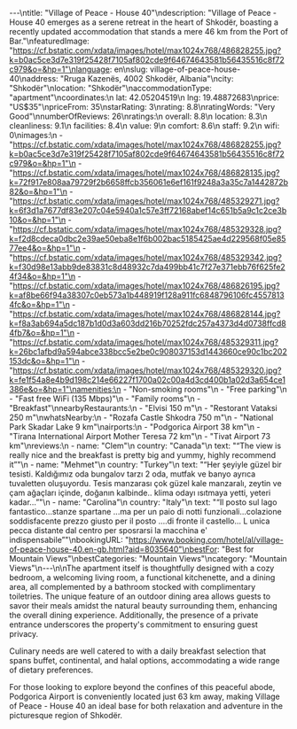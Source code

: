 ---\ntitle: "Village of Peace - House 40"\ndescription: "Village of Peace - House 40 emerges as a serene retreat in the heart of Shkodër, boasting a recently updated accommodation that stands a mere 46 km from the Port of Bar."\nfeaturedImage: "https://cf.bstatic.com/xdata/images/hotel/max1024x768/486828255.jpg?k=b0ac5ce3d7e319f25428f7105af802cde9f64674643581b56435516c8f72c979&o=&hp=1"\nlanguage: en\nslug: village-of-peace-house-40\naddress: "Rruga Kazenës, 4002 Shkodër, Albania"\ncity: "Shkodër"\nlocation: "Shkodër"\naccommodationType: "apartment"\ncoordinates:\n  lat: 42.05204519\n  lng: 19.48872683\nprice: "US$35"\npriceFrom: 35\nstarRating: 3\nrating: 8.8\nratingWords: "Very Good"\nnumberOfReviews: 26\nratings:\n  overall: 8.8\n  location: 8.3\n  cleanliness: 9.1\n  facilities: 8.4\n  value: 9\n  comfort: 8.6\n  staff: 9.2\n  wifi: 0\nimages:\n  - "https://cf.bstatic.com/xdata/images/hotel/max1024x768/486828255.jpg?k=b0ac5ce3d7e319f25428f7105af802cde9f64674643581b56435516c8f72c979&o=&hp=1"\n  - "https://cf.bstatic.com/xdata/images/hotel/max1024x768/486828135.jpg?k=72f917e808aa79729f2b6658ffcb356061e6ef161f9248a3a35c7a1442872b82&o=&hp=1"\n  - "https://cf.bstatic.com/xdata/images/hotel/max1024x768/485329271.jpg?k=6f3d1a7677df83e207c04e5940a1c57e3ff72168abef14c651b5a9c1c2ce3b10&o=&hp=1"\n  - "https://cf.bstatic.com/xdata/images/hotel/max1024x768/485329328.jpg?k=f2d8cdeca0dbc2e39ae50eba8e1f6b002bac5185425ae4d229568f05e8577ee4&o=&hp=1"\n  - "https://cf.bstatic.com/xdata/images/hotel/max1024x768/485329342.jpg?k=f30d98e13abb9de83831c8d48932c7da499bb41c7f27e371ebb76f625fe24f34&o=&hp=1"\n  - "https://cf.bstatic.com/xdata/images/hotel/max1024x768/486826195.jpg?k=af8be66f94a38307c0eb573a1b448919f128a911fc6848796106fc45578134fc&o=&hp=1"\n  - "https://cf.bstatic.com/xdata/images/hotel/max1024x768/486828144.jpg?k=f8a3ab694a5dc187b1d0d3a603dd216b70252fdc257a4373d4d0738ffcd84fb7&o=&hp=1"\n  - "https://cf.bstatic.com/xdata/images/hotel/max1024x768/485329311.jpg?k=26bc1afbd9a594abce338bcc5e2be0c908037153d1443660ce90c1bc202153dc&o=&hp=1"\n  - "https://cf.bstatic.com/xdata/images/hotel/max1024x768/485329320.jpg?k=fe1f54a8e4b9d198c214e66227f1700a02c00a4d3cd400b1a02d3a654ce1386e&o=&hp=1"\namenities:\n  - "Non-smoking rooms"\n  - "Free parking"\n  - "Fast free WiFi (135 Mbps)"\n  - "Family rooms"\n  - "Breakfast"\nnearbyRestaurants:\n  - "Elvisi 150 m"\n  - "Restorant Vataksi 250 m"\nwhatsNearby:\n  - "Rozafa Castle Shkodra 750 m"\n  - "National Park Skadar Lake 9 km"\nairports:\n  - "Podgorica Airport 38 km"\n  - "Tirana International Airport Mother Teresa 72 km"\n  - "Tivat Airport 73 km"\nreviews:\n  - name: "Clem"\n    country: "Canada"\n    text: "“The view is really nice and the breakfast is pretty big and yummy, highly recommend it”"\n  - name: "Mehmet"\n    country: "Turkey"\n    text: "“Her şeyiyle güzel bir tesisti. Kaldığımız oda bungalov tarzı 2 oda, mutfak ve banyo ayrıca tuvaletten oluşuyordu. Tesis manzarası çok güzel kale manzaralı, zeytin ve çam ağaçları içinde, doğanın kalbinde.. klima odayı ısıtmaya yetti, yeteri kadar...”"\n  - name: "Carolina"\n    country: "Italy"\n    text: "“Il posto sul lago fantastico...stanze spartane ...ma per un paio di notti funzionali...colazione soddisfacente prezzo giusto per il posto ....di fronte il castello...
L unica pecca distante dal centro per sposrarsi la macchina e' indispensabile”"\nbookingURL: "https://www.booking.com/hotel/al/village-of-peace-house-40.en-gb.html?aid=8035640"\nbestFor: "Best for Mountain Views"\nbestCategories: "Mountain Views"\ncategory: "Mountain Views"\n---\n\nThe apartment itself is thoughtfully designed with a cozy bedroom, a welcoming living room, a functional kitchenette, and a dining area, all complemented by a bathroom stocked with complimentary toiletries. The unique feature of an outdoor dining area allows guests to savor their meals amidst the natural beauty surrounding them, enhancing the overall dining experience. Additionally, the presence of a private entrance underscores the property's commitment to ensuring guest privacy.

Culinary needs are well catered to with a daily breakfast selection that spans buffet, continental, and halal options, accommodating a wide range of dietary preferences.

For those looking to explore beyond the confines of this peaceful abode, Podgorica Airport is conveniently located just 63 km away, making Village of Peace - House 40 an ideal base for both relaxation and adventure in the picturesque region of Shkodër.